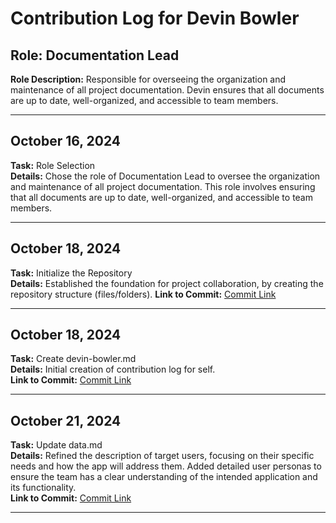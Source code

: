 
# Contribution Log for Devin Bowler

## Role: Documentation Lead
**Role Description:** Responsible for overseeing the organization and maintenance of all project documentation. Devin ensures that all documents are up to date, well-organized, and accessible to team members.

---

## October 16, 2024
**Task:** Role Selection  
**Details:** Chose the role of Documentation Lead to oversee the organization and maintenance of all project documentation. This role involves ensuring that all documents are up to date, well-organized, and accessible to team members.  

---

## October 18, 2024
**Task:** Initialize the Repository  
**Details:** Established the foundation for project collaboration, by creating the repository structure (files/folders).
**Link to Commit:** [Commit Link](https://github.com/batterydied/Aquatica/commit/e591d4f74208afed247aa3a0a6123fcda9313598)

---

## October 18, 2024
**Task:** Create devin-bowler.md  
**Details:** Initial creation of contribution log for self.  
**Link to Commit:** [Commit Link](https://github.com/batterydied/Aquatica/commit/1d0e3a3434ed1932d9cb45c440eb1c1e8732962c)

---

## October 21, 2024
**Task:** Update data.md  
**Details:** Refined the description of target users, focusing on their specific needs and how the app will address them. Added detailed user personas to ensure the team has a clear understanding of the intended application and its functionality.  
**Link to Commit:** [Commit Link](https://github.com/batterydied/Aquatica/compare/913e87a88901a5289041e08ec2847c4fdef5c66b...c6b2439a2e77fda953a336aa9facd8969e711f17)

---
